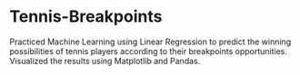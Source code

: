 # Tennis-Breakpoints
Practiced Machine Learning using Linear Regression to predict the winning possibilities of tennis players according to their breakpoints opportunities. Visualized the results using Matplotlib and Pandas.
